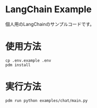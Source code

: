 # LangChain Example
個人用のLangChainのサンプルコードです。

# 使用方法
```
cp .env.example .env
pdm install
```

# 実行方法
```
pdm run python examples/chat/main.py
```
